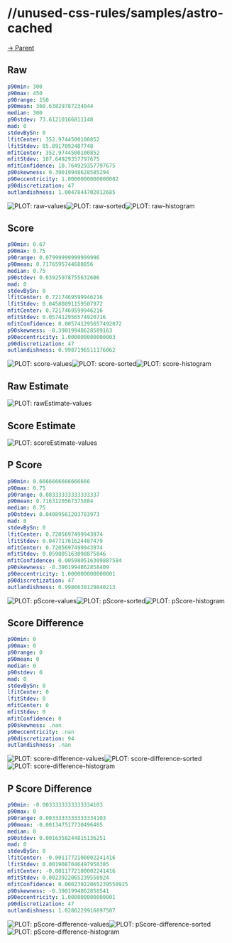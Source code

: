 
# //unused-css-rules/samples/astro-cached

[→ Parent](../..)


## Raw


```yaml
p90min: 300
p90max: 450
p90range: 150
p90mean: 360.63829787234044
median: 300
p90stdev: 73.61210166811148
mad: 0
stdevBySn: 0
lfitCenter: 352.9744500100852
lfitStdev: 85.8917092407748
mfitCenter: 352.9744500100852
mfitStdev: 107.64929357797675
mfitConfidence: 10.764929357797675
p90skewness: 0.39019948628585294
p90eccentricity: 1.0000000000000002
p90discretization: 47
outlandishness: 1.0047844702012685

```

![PLOT: raw-values](./raw/values.svg)![PLOT: raw-sorted](./raw/sorted.svg)![PLOT: raw-histogram](./raw/histogram.svg)
## Score


```yaml
p90min: 0.67
p90max: 0.75
p90range: 0.07999999999999996
p90mean: 0.7176595744680856
median: 0.75
p90stdev: 0.03925978755632606
mad: 0
stdevBySn: 0
lfitCenter: 0.7217469599946216
lfitStdev: 0.04580891159507972
mfitCenter: 0.7217469599946216
mfitStdev: 0.057412956574920716
mfitConfidence: 0.005741295657492072
p90skewness: -0.39019948628589163
p90eccentricity: 1.000000000000003
p90discretization: 47
outlandishness: 0.9987196511176062

```

![PLOT: score-values](./score/values.svg)![PLOT: score-sorted](./score/sorted.svg)![PLOT: score-histogram](./score/histogram.svg)
## Raw Estimate

![PLOT: rawEstimate-values](./rawEstimate/values.svg)
## Score Estimate

![PLOT: scoreEstimate-values](./scoreEstimate/values.svg)
## P Score


```yaml
p90min: 0.6666666666666666
p90max: 0.75
p90range: 0.08333333333333337
p90mean: 0.7163120567375884
median: 0.75
p90stdev: 0.04089561203783973
mad: 0
stdevBySn: 0
lfitCenter: 0.7205697499943974
lfitStdev: 0.04771761624487479
mfitCenter: 0.7205697499943974
mfitStdev: 0.059805163098875846
mfitConfidence: 0.005980516309887584
p90skewness: -0.3901994862858409
p90eccentricity: 1.000000000000001
p90discretization: 47
outlandishness: 0.9986638129840213

```

![PLOT: pScore-values](./pScore/values.svg)![PLOT: pScore-sorted](./pScore/sorted.svg)![PLOT: pScore-histogram](./pScore/histogram.svg)
## Score Difference


```yaml
p90min: 0
p90max: 0
p90range: 0
p90mean: 0
median: 0
p90stdev: 0
mad: 0
stdevBySn: 0
lfitCenter: 0
lfitStdev: 0
mfitCenter: 0
mfitStdev: 0
mfitConfidence: 0
p90skewness: .nan
p90eccentricity: .nan
p90discretization: 94
outlandishness: .nan

```

![PLOT: score-difference-values](./score-difference/values.svg)![PLOT: score-difference-sorted](./score-difference/sorted.svg)![PLOT: score-difference-histogram](./score-difference/histogram.svg)
## P Score Difference


```yaml
p90min: -0.0033333333333334103
p90max: 0
p90range: 0.0033333333333334103
p90mean: -0.001347517730496485
median: 0
p90stdev: 0.0016358244815136251
mad: 0
stdevBySn: 0
lfitCenter: -0.0011772100002241416
lfitStdev: 0.0019087046497950385
mfitCenter: -0.0011772100002241416
mfitStdev: 0.0023922065239550924
mfitConfidence: 0.00023922065239550925
p90skewness: -0.3901994862858541
p90eccentricity: 1.000000000000001
p90discretization: 47
outlandishness: 1.0286229916897507

```

![PLOT: pScore-difference-values](./pScore-difference/values.svg)![PLOT: pScore-difference-sorted](./pScore-difference/sorted.svg)![PLOT: pScore-difference-histogram](./pScore-difference/histogram.svg)